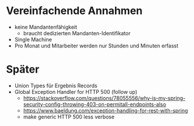 # Vereinfachende Annahmen

- keine Mandantenfähigkeit
    - braucht dedizierten Mandanten-Identifikator
- Single Machine
- Pro Monat und Mitarbeiter werden nur Stunden und Minuten erfasst

# Später

- Union Types für Ergebnis Records
- Global Exception Handler for HTTP 500 (follow up)
  - https://stackoverflow.com/questions/78055556/why-is-my-spring-security-config-throwing-403-on-permitall-endpoints-also
  - https://www.baeldung.com/exception-handling-for-rest-with-spring
  - make generic HTTP 500 less verbose

